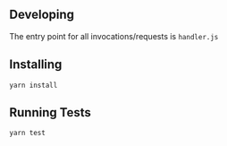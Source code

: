 ## Developing
The entry point for all invocations/requests is `handler.js`

## Installing
```
yarn install
```

## Running Tests

```
yarn test
```